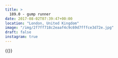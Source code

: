 ```yaml
---
title: >
  189.0 - gump runner
date: 2017-08-02T07:39:47+00:00
location: "London, United Kingdom"
image: "/img/2f7ff718c2eaaf4c9c69d7fffce3d72e.jpg"
draft: false
instagram: true
---
```


{{<photo src="/img/2f7ff718c2eaaf4c9c69d7fffce3d72e.jpg">}}
